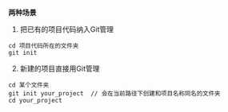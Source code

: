 **两种场景**
1. 把已有的项目代码纳入Git管理
``` JS
cd 项目代码所在的文件夹
git init
```
2. 新建的项目直接用Git管理
``` JS
cd 某个文件夹
git init your_project  // 会在当前路径下创建和项目名称同名的文件夹
cd your_project
```

